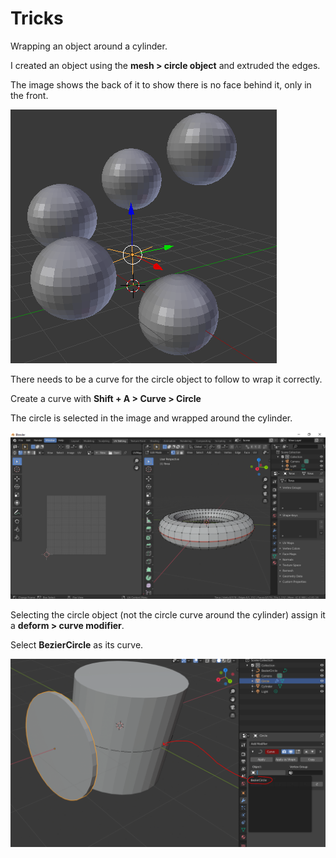 # Tricks

Wrapping an object around a cylinder.

I created an object using the **mesh &gt; circle object** and extruded the edges.

The image shows the back of it to show there is no face behind it, only in the front.

![](../.gitbook/assets/image%20%2812%29.png)

There needs to be a curve for the circle object to follow to wrap it correctly.

Create a curve with **Shift + A &gt; Curve &gt; Circle**

The circle is selected in the image and wrapped around the cylinder.

![](../.gitbook/assets/image%20%281%29.png)

Selecting the circle object \(not the circle curve around the cylinder\) assign it a **deform &gt; curve modifier**.

Select **BezierCircle** as its curve.

![](../.gitbook/assets/image%20%2839%29.png)

